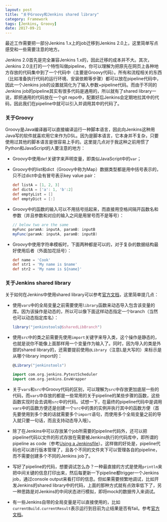 ```yaml
---
layout: post
title: "关于Groovy和Jenkins shared library"
category: Framework
tags: [Jenkins, Groovy]
date: 2017-09-21
---
```


最近工作需要把一部分Jenkins 1.x上的job迁移到Jenkins 2.0上，这里简单写点感受和一些需要注意的地方。

Jenkins 2.0首先是完全兼容Jenkins 1.x的，因此迁移的成本并不大。其次，Jenkins 2.0主打的一个特性叫做pipeline，你可以理解为把原先在网页上各种地方存放的代码集中到了一个代码中（主要是Groovy代码）。所有和流程相关的东西（比如准备执行代码的运行环境、安装依赖等步骤）都可以放在pipeline代码中，因此一个Jenkins job的设置就简化为了输入参数+pipeline代码。而由于不同的Jenkins job的pipeline其实有很多代码是通用的，所以就有了shared library一说，即把通用的代码放在一个git repo中，配置好后Jenkins会定期地拉其中的代码，因此我们在pipeline中就可以引入并调用其中的代码了。

### 关于Groovy

Groovy是Java编译器可以直接编译运行一种脚本语言，因此向Jenkins这种用Java写的软件就喜欢用它来作为DSL。因为是脚本语言，它本身并不复杂，只要使用过其他的脚本语言是很容易上手的。这里提几点对于我这种之前用惯了Python和JavaScript的人要注意的地方：

- Groovy中使用`def`关键字来声明变量，即类似JavaScript中的`var`；

- Groovy中的list和dict（Groovy中称为Map）数据类型都是用中括号表示的，只不过dict中会有冒号表示key value pair：

  ```groovy
  def listA = [1, 2, 3]
  def dictA = ['a': 1, 'b':2]
  def emptyList = []
  def emptyDict = [:]
  ```

- Groovy中的函数的输入可以不用括号括起来，而直接用空格间隔开函数名和参数（并且参数和对应的输入之间是用冒号而不是等号）：

  ```groovy
  // below two are the same
  myFunc paramA: inputA, paramB: inputB
  myFunc(paramA: inputA, paramB: inputB)
  ```

- Groovy中使用字符串模板时，下面两种都是可以的，对于复杂的数据结构最好使用后者（外面加花括号）：

  ```groovy
  def name = 'Cook'
  def str1 = 'My name is $name'
  def str2 = 'My name is ${name}'
  ```

<!--break-->

### 关于Jenkins shared library

关于如何在Jenkins中使用shared library可以参考[官方文档](https://jenkins.io/doc/book/pipeline/shared-libraries/)，这里简单提几点：

- 使用`vars`中的全局变量之前需要使用`library`函数来动态导入包含该变量的库。因为该操作是动态的，所以可以像下面这样动态指定一个branch（当然也可以动态指定库名）：

  ```groovy
  library("jenkinstools@$sharedLibBranch")
  ```

- 使用`src`中的类之前需要先使用`import`关键字来导入类，这个操作是静态的，也就是说你不能像上面那样用一个变量作为输入了。同时，因为导入的类是外部的shared library的，还需要提前使用`@Library`（注意L是大写的）来标示是从哪个library import的：

  ```groovy
  @Library("jenkinstools")

  import com.org.jenkins.PytestScheduler
  import com.org.jenkins.EnvWrapper
  ```

- 关于`vars`和`src`中Groovy代码的区别，可以理解为`src`中存放更加底层一些的代码，而`vars`中存放的都是一些常用的关于pipeline的某些步骤的函数，这些函数实现时会去调用`src`中的代码。试想一下，在最终的pipeline代码中是调用`vars`中的函数方便还是创建一个`src`中的类的实例并执行其中的函数方便（首先要使用到多个类的话就需要多个`import`语句，而使用多个全局变量之前的导入就只要一句话，而且支持动态导入哦）。

- 除了在Jenkins中可以存放某个job所需要的pipeline代码外，还可以把pipeline代码以文件的形式存放在需要被Jenkins执行的代码库中，即所谓的pipeline as code（参考[Using a Jenkinsfile](https://jenkins.io/doc/book/pipeline/jenkinsfile/)）。这样做的好处是，pipeline代码也可以进行版本管理了，且各个不同的文件夹下可以管理各自的pipeline，而不需要创建多个不同的Jenkins job了。

- 写好了pipeline的代码，想要调试怎么办？一种最直接的方式是使用`println`来把中间关键的信息打印出来，然后每更新一下pipeline都trigger一个Jenkins job，通过console output来看打印的信息。但如果需要频繁地调试，比如开发Jenkins的shared library中的代码，上面的那种方式就有点效率低下了，另一种思路是对Jenkins的中间状态进行模拟，即将mock的数据传入来调试。

- 有一些Jenkins自带的全局变量是可以直接使用的，比如`currentBuild.currentResult`表示运行到目前为止结果是否有fail。参考[官方文档](https://qa.nuxeo.org/jenkins/pipeline-syntax/globals)。